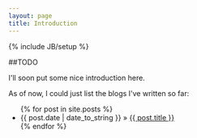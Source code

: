 ```yaml
---
layout: page
title: Introduction
---
```

{% include JB/setup %}

##TODO

I'll soon put some nice introduction here. 

As of now, I could just list the blogs I've written so far:

<ul class="posts">
  {% for post in site.posts %}
    <li><span>{{ post.date | date_to_string }}</span> &raquo; <a href="{{ BASE_PATH }}{{ post.url }}">{{ post.title }}</a></li>
  {% endfor %}
</ul>

